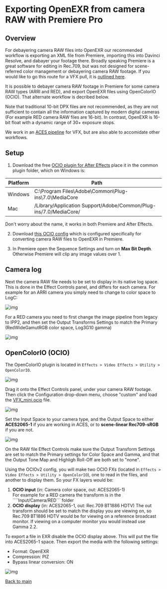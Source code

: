 # Exporting OpenEXR from camera RAW with Premiere Pro

## Overview

For debayering camera RAW files into OpenEXR our recommended workflow is exporting an XML file from Premiere, importing this into Davinci Resolve, and dabayer your footage there. Broadly speaking Premiere is a great software for editing in Rec.709, but was not designed for scene-referred color management or debayering camera RAW footage. If you would like to go this route for a VFX pull, it is [outlined here](VFXpulls.html).

It is possible to debayer camera RAW footage in Premiere for some camera RAW types (ARRI and RED), and export OpenEXR files using OpenColorIO (OCIO). That alternate workflow is decribed below.

Note that traditional 10-bit DPX files are not recommended, as they are not sufficient to contain all the information captured by modern digital cameras (For example RED camera RAW files are 16-bit). In contrast, OpenEXR is 16-bit float with a dynamic range of 30+ exposure stops. 

We work in an [ACES pipeline](VFXpulls.html) for VFX, but are also able to accomidate other workflows. 

## Setup

  1. Download the free [OCIO plugin for After Effects](https://fnordware.blogspot.com/2012/05/opencolorio-for-after-effects.html) place it in the common plugin folder, which on Windows is:<br>

| Platform	| Path
|-----------|---------------------------------------------------------------
| Windows	| C:\Program Files\Adobe\Common\Plug-ins\7.0\MediaCore
| Mac	      | /Library/Application Support/Adobe/Common/Plug-ins/7.0/MediaCore/ 

Don't worry about the name, it works in both Premiere and After Effects.

  2. Download [this OCIO config](https://github.com/sharktacos/OpenColorIO-configs/blob/main/software/Premiere/VFX_mini.ocio) which is configured specifically for converting camera RAW files to OpenEXR in Premiere. 

  3. In Premiere open the Sequence Settings and turn on  **Max Bit Depth**. Otherwise Premiere will clip any image values over 1. 

## Camera log

Next the camera RAW file needs to be set to display in its native log space. This is done in the Effect Controls panel, and differs for each camera. For example for an ARRI camera you simply need to change to color space to LogC:

![img](img/premiereB1.jpg)

For a RED camera you need to first change the image pipeline from legacy to IPP2, and then set the Output Transforms Settings to match the Primary (RedWideGamutRGB color space, Log3G10 gamma)

![img](img/premiereB2.jpg)

## OpenColorIO (OCIO)

The OpenColorIO plugin is located in ````Effects > Video Effects > Utility > OpenColorIO````. 

![img](img/premiereB3.jpg)

Drag it onto the Effect Controls panel, under your camera RAW footage. Then click the Configuration drop-down menu, choose "custom" and load the [VFX_mini.ocio](https://github.com/sharktacos/OpenColorIO-configs/blob/main/software/Premiere/VFX_mini.ocio) file.

![img](img/premiereB4.jpg)

Set the Input Space to your camera type, and the Output Space to either **ACES2065-1** if you are working in ACES, or to **scene-linear Rec709-sRGB** if you are not.

![img](img/premiereB5.jpg)




On the RAW file Effect Controls make sure the Output Transform Settings are set to match the Primary settings for Color Space and Gamma, and that the Output Tone Map and Highligh Roll-Off are both set to "none".  

Using the OCIOv2 config, you will make two OCIO FXs (located in ````Effects > Video Effects > Utility > OpenColorIO````), one to read in the files, and another to display them. So your FX layers would be:

   1. **OCIO input** (in: Camera color space, out: ACES2065-1)<br>
   For example for a RED camera the transform is in the ````Input/Camera/RED``` folder
   2.  **OCIO display** (in: ACES2065-1, out: Rec.709 BT1886 HDTV)
   The out transform should be set to match the display you are viewing on, so Rec.709 BT1886 HDTV would be for viewing on a reference broadcast monitor. If viewing on a computer monitor you would instead use Gamma 2.2.
   
To export a file in EXR disable the OCIO display above. This will put the file into ACES2065-1 space. Then export the media with the following settings:
   - Format: OpenEXR
   - Compression: PIZ
   - Bypass linear conversion: ON
   
   ![img](img/Premiere1.jpg)
 


[Back to main](../StdX_ACES)
